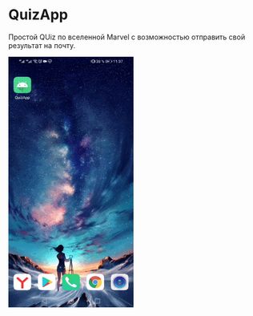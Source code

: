 # QuizApp

Простой QUiz по вселенной Marvel с возможностью отправить свой результат на почту.

<img alt="quiz app" src="quizgif.gif" width="250" height="500" />
